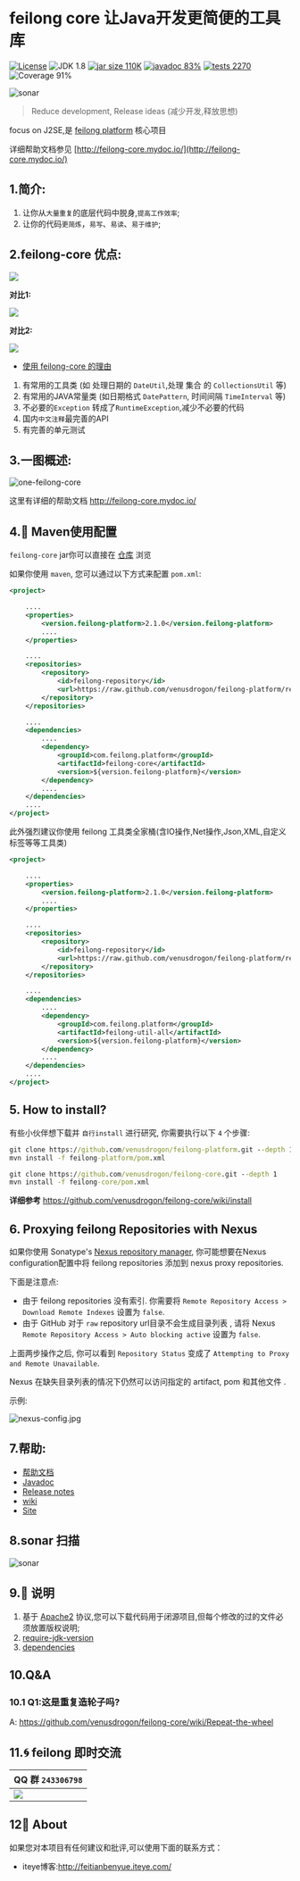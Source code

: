 feilong core 让Java开发更简便的工具库
================

[![License](http://img.shields.io/:license-apache-blue.svg)](http://www.apache.org/licenses/LICENSE-2.0.html)
![JDK 1.8](https://img.shields.io/badge/JDK-1.8-green.svg "JDK 1.8")
[![jar size 110K](https://img.shields.io/badge/size-110K-green.svg "size 110K")](https://github.com/venusdrogon/feilong-platform/tree/repository/com/feilong/platform/feilong-core/1.14.0)
[![javadoc 83%](http://progressed.io/bar/83?title=javadoc "javadoc 83%")](http://venusdrogon.github.io/feilong-platform/javadocs/feilong-core/)
[![tests 2270](https://img.shields.io/badge/tests-2270%20%2F%202270-green.svg "tests 2270")](https://github.com/venusdrogon/feilong-core/tree/master/src/test/java/com/feilong/core)
![Coverage 91%](http://progressed.io/bar/91?title=Coverage "Coverage 91%")

![sonar](http://venusdrogon.github.io/feilong-platform/mysource/sonar/feilong-core-summary2.jpg)

> Reduce development, Release ideas (减少开发,释放思想)

focus on J2SE,是 [feilong platform](https://github.com/venusdrogon/feilong-platform) 核心项目

详细帮助文档参见 [http://feilong-core.mydoc.io/](http://feilong-core.mydoc.io/)

## 1.简介:

1. 让你从`大量重复`的底层代码中脱身,`提高工作效率`;
1. 让你的代码`更简炼`，`易写`、`易读`、`易于维护`;

## 2.feilong-core 优点:

![](http://i.imgur.com/NCuo13D.png)

**对比1:**

![](http://i.imgur.com/rJnESSq.png)

**对比2:**

![](http://i.imgur.com/FG9ty3Q.png)

- [使用 feilong-core 的理由](https://github.com/venusdrogon/feilong-core/wiki/Reasons-for-use-feilong-core)

1. 有常用的工具类 (如 处理日期的 `DateUtil`,处理 集合 的 `CollectionsUtil` 等)
1. 有常用的JAVA常量类 (如日期格式 `DatePattern`, 时间间隔 `TimeInterval` 等)
1. 不必要的`Exception` 转成了`RuntimeException`,减少不必要的代码
1. 国内`中文注释`最完善的API
1. 有完善的单元测试

## 3.一图概述:

![one-feilong-core](http://venusdrogon.github.io/feilong-platform/mysource/one-feilong-core.png)

这里有详细的帮助文档 http://feilong-core.mydoc.io/

## 4.:dragon: Maven使用配置

`feilong-core` jar你可以直接在 [仓库](https://github.com/venusdrogon/feilong-platform/tree/repository/com/feilong/platform/feilong-core "仓库") 浏览

如果你使用 `maven`, 您可以通过以下方式来配置 `pom.xml`:

```XML
<project>

	....
	<properties>
		<version.feilong-platform>2.1.0</version.feilong-platform>
		....
	</properties>

	....
	<repositories>
		<repository>
			<id>feilong-repository</id>
			<url>https://raw.github.com/venusdrogon/feilong-platform/repository</url>
		</repository>
	</repositories>

	....
	<dependencies>
		....
		<dependency>
			<groupId>com.feilong.platform</groupId>
			<artifactId>feilong-core</artifactId>
			<version>${version.feilong-platform}</version>
		</dependency>
		....
	</dependencies>
	....
</project>
```

此外强烈建议你使用 feilong 工具类全家桶(含IO操作,Net操作,Json,XML,自定义标签等等工具类)


```XML
<project>

	....
	<properties>
		<version.feilong-platform>2.1.0</version.feilong-platform>
		....
	</properties>

	....
	<repositories>
		<repository>
			<id>feilong-repository</id>
			<url>https://raw.github.com/venusdrogon/feilong-platform/repository</url>
		</repository>
	</repositories>

	....
	<dependencies>
		....
		<dependency>
			<groupId>com.feilong.platform</groupId>
			<artifactId>feilong-util-all</artifactId>
			<version>${version.feilong-platform}</version>
		</dependency>
		....
	</dependencies>
	....
</project>
```

## 5. How to install?

有些小伙伴想下载并 `自行install` 进行研究, 你需要执行以下 `4` 个步骤:

```bat
git clone https://github.com/venusdrogon/feilong-platform.git --depth 1
mvn install -f feilong-platform/pom.xml

git clone https://github.com/venusdrogon/feilong-core.git --depth 1
mvn install -f feilong-core/pom.xml
```

**详细参考** https://github.com/venusdrogon/feilong-core/wiki/install

## 6. Proxying feilong Repositories with Nexus

如果你使用 Sonatype's [Nexus repository manager][2], 你可能想要在Nexus configuration配置中将 feilong repositories 添加到 nexus proxy repositories. 

下面是注意点:

 * 由于 feilong repositories 没有索引. 你需要将 `Remote Repository Access > Download Remote Indexes` 设置为 `false`.
 * 由于 GitHub 对于 `raw` repository url目录不会生成目录列表 , 请将 Nexus `Remote Repository Access > Auto blocking active` 设置为 `false`. 

上面两步操作之后, 你可以看到 `Repository Status` 变成了 `Attempting to Proxy and Remote Unavailable`. 

Nexus 在缺失目录列表的情况下仍然可以访问指定的 artifact, pom 和其他文件 .

示例:

![nexus-config.jpg](http://venusdrogon.github.io/feilong-platform/mysource/nexus-config.jpg)

[1]: http://maven.apache.org/settings.html
[2]: http://nexus.sonatype.org/


## 7.帮助:

- [帮助文档](http://feilong-core.mydoc.io/)
- [Javadoc](http://venusdrogon.github.io/feilong-platform/javadocs/feilong-core/)
- [Release notes](http://venusdrogon.github.io/feilong-platform/releasenotes/feilong-core/)
- [wiki](https://github.com/venusdrogon/feilong-core/wiki)
- [Site](http://venusdrogon.github.io/feilong-platform/site/feilong-core/)

## 8.sonar 扫描

![sonar](http://venusdrogon.github.io/feilong-platform/mysource/sonar/feilong-core.png)

## 9.:memo: 说明

1. 基于 [Apache2](https://www.apache.org/licenses/LICENSE-2.0) 协议,您可以下载代码用于闭源项目,但每个修改的过的文件必须放置版权说明;
1. [require-jdk-version](https://github.com/venusdrogon/feilong-core/wiki/require-jdk-version)
1. [dependencies](https://github.com/venusdrogon/feilong-core/wiki/dependencies)

## 10.Q&A

### 10.1 Q1:这是重复造轮子吗?

A: https://github.com/venusdrogon/feilong-core/wiki/Repeat-the-wheel

## 11.:cyclone: feilong 即时交流

|QQ 群 `243306798`
|:---------
|![](http://i.imgur.com/cIfglCa.png)

## 12:panda_face: About

如果您对本项目有任何建议和批评,可以使用下面的联系方式：

* iteye博客:http://feitianbenyue.iteye.com/
